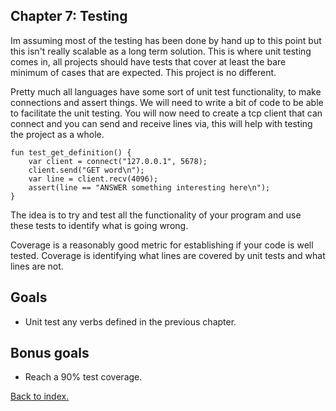 ## Chapter 7: Testing
Im assuming most of the testing has been done by hand up to this point but this isn't really 
scalable as a long term solution. This is where unit testing comes in, all projects should have tests that cover
at least the bare minimum of cases that are expected. This project is no different. 

Pretty much all languages have some sort of unit test functionality, to make connections and assert things. 
We will need to write a bit of code to be able to facilitate the unit testing. You will now need to create a 
tcp client that can connect and you can send and receive lines via, this will help with testing the project as
a whole.

```
fun test_get_definition() {
    var client = connect("127.0.0.1", 5678);
    client.send("GET word\n");
    var line = client.recv(4096);
    assert(line == "ANSWER something interesting here\n");
}
```
The idea is to try and test all the functionality of your program and use these tests to identify what is going wrong.

Coverage is a reasonably good metric for establishing if your code is well tested. Coverage is identifying what lines 
are covered by unit tests and what lines are not.


## Goals

- Unit test any verbs defined in the previous chapter.

## Bonus goals

- Reach a 90% test coverage.

[Back to index.](index.md)
